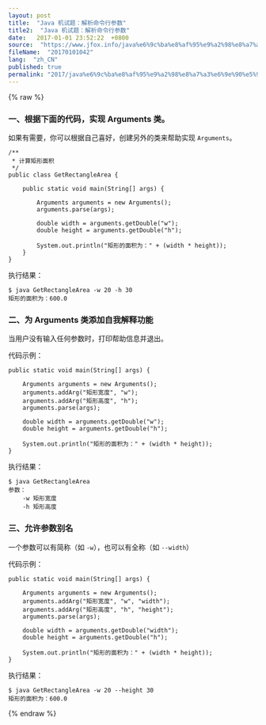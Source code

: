 ```yaml
---
layout: post
title:  "Java 机试题：解析命令行参数"
title2:  "Java 机试题：解析命令行参数"
date:   2017-01-01 23:52:22  +0800
source:  "https://www.jfox.info/java%e6%9c%ba%e8%af%95%e9%a2%98%e8%a7%a3%e6%9e%90%e5%91%bd%e4%bb%a4%e8%a1%8c%e5%8f%82%e6%95%b0.html"
fileName:  "20170101042"
lang:  "zh_CN"
published: true
permalink: "2017/java%e6%9c%ba%e8%af%95%e9%a2%98%e8%a7%a3%e6%9e%90%e5%91%bd%e4%bb%a4%e8%a1%8c%e5%8f%82%e6%95%b0.html"
---
```

{% raw %}
### 一、根据下面的代码，实现 Arguments 类。

如果有需要，你可以根据自己喜好，创建另外的类来帮助实现 `Arguments`。

    /**
     * 计算矩形面积
     */
    public class GetRectangleArea {
    
        public static void main(String[] args) {
        
            Arguments arguments = new Arguments();
            arguments.parse(args);
            
            double width = arguments.getDouble("w");
            double height = arguments.getDouble("h");
            
            System.out.println("矩形的面积为：" + (width * height));
        }
    }

执行结果：

    $ java GetRectangleArea -w 20 -h 30
    矩形的面积为：600.0

### 二、为 Arguments 类添加自我解释功能

当用户没有输入任何参数时，打印帮助信息并退出。

代码示例：

    public static void main(String[] args) {
    
        Arguments arguments = new Arguments();
        arguments.addArg("矩形宽度", "w");
        arguments.addArg("矩形高度", "h");
        arguments.parse(args);
        
        double width = arguments.getDouble("w");
        double height = arguments.getDouble("h");
        
        System.out.println("矩形的面积为：" + (width * height));
    }
    

执行结果：

    $ java GetRectangleArea
    参数：
        -w 矩形宽度
        -h 矩形高度

### 三、允许参数别名

一个参数可以有简称（如 `-w`），也可以有全称（如 `--width`）

代码示例：

    public static void main(String[] args) {
    
        Arguments arguments = new Arguments();
        arguments.addArg("矩形宽度", "w", "width");
        arguments.addArg("矩形高度", "h", "height");
        arguments.parse(args);
        
        double width = arguments.getDouble("width");
        double height = arguments.getDouble("h");
        
        System.out.println("矩形的面积为：" + (width * height));
    }
    

执行结果：

    $ java GetRectangleArea -w 20 --height 30
    矩形的面积为：600.0
{% endraw %}
